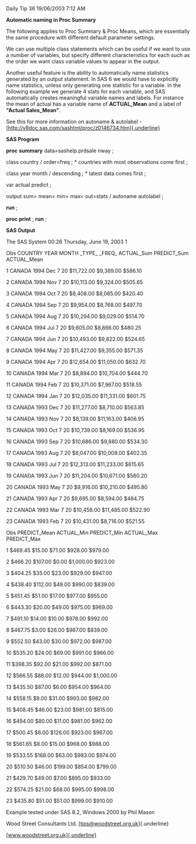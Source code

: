 Daily Tip 36 19/06/2003 7:12 AM

**Automatic naming in Proc Summary**

The following applies to Proc Summary & Proc Means, which are
essentially the same procedure with different default parameter
settings.

We can use multiple class statements which can be useful if we want to
use a number of variables, but specify different characteristics for
each such as the order we want class variable values to appear in the
output.

Another useful feature is the ability to automatically name statistics
generated by an output statement. In SAS 6 we would have to explicitly
name statistics, unless only generating one statistic for a variable. In
the following example we generate 4 stats for each variable, and SAS
automatically creates meaningful variable names and labels. For instance
the mean of actual has a variable name of **ACTUAL_Mean** and a label of
**"Actual Sales_Mean"**.

See this for more information on autoname & autolabel -
[http://v8doc.sas.com/sashtml/proc/z0146734.htm]{.underline}

**SAS Program**

**proc** **summary** data=sashelp.prdsale nway ;

class country / order=freq ; \* countries with most observations come
first ;

class year month / descending ; \* latest data comes first ;

var actual predict ;

output sum= mean= min= max= out=stats / autoname autolabel ;

**run** ;

**proc** **print** ; **run** ;

**SAS Output**

The SAS System 00:26 Thursday, June 19, 2003 1

Obs COUNTRY YEAR MONTH \_TYPE\_ \_FREQ\_ ACTUAL_Sum PREDICT_Sum
ACTUAL_Mean

1 CANADA 1994 Dec 7 20 \$11,722.00 \$9,389.00 \$586.10

2 CANADA 1994 Nov 7 20 \$10,113.00 \$9,324.00 \$505.65

3 CANADA 1994 Oct 7 20 \$8,408.00 \$8,085.00 \$420.40

4 CANADA 1994 Sep 7 20 \$9,954.00 \$8,768.00 \$497.70

5 CANADA 1994 Aug 7 20 \$10,294.00 \$9,029.00 \$514.70

6 CANADA 1994 Jul 7 20 \$9,605.00 \$8,866.00 \$480.25

7 CANADA 1994 Jun 7 20 \$10,493.00 \$9,822.00 \$524.65

8 CANADA 1994 May 7 20 \$11,427.00 \$9,355.00 \$571.35

9 CANADA 1994 Apr 7 20 \$12,654.00 \$11,050.00 \$632.70

10 CANADA 1994 Mar 7 20 \$8,894.00 \$10,704.00 \$444.70

11 CANADA 1994 Feb 7 20 \$10,371.00 \$7,967.00 \$518.55

12 CANADA 1994 Jan 7 20 \$12,035.00 \$11,331.00 \$601.75

13 CANADA 1993 Dec 7 20 \$11,277.00 \$8,710.00 \$563.85

14 CANADA 1993 Nov 7 20 \$8,139.00 \$11,163.00 \$406.95

15 CANADA 1993 Oct 7 20 \$10,739.00 \$8,169.00 \$536.95

16 CANADA 1993 Sep 7 20 \$10,686.00 \$9,880.00 \$534.30

17 CANADA 1993 Aug 7 20 \$8,047.00 \$10,009.00 \$402.35

18 CANADA 1993 Jul 7 20 \$12,313.00 \$11,233.00 \$615.65

19 CANADA 1993 Jun 7 20 \$11,204.00 \$10,671.00 \$560.20

20 CANADA 1993 May 7 20 \$9,916.00 \$10,210.00 \$495.80

21 CANADA 1993 Apr 7 20 \$9,695.00 \$8,594.00 \$484.75

22 CANADA 1993 Mar 7 20 \$10,458.00 \$11,485.00 \$522.90

23 CANADA 1993 Feb 7 20 \$10,431.00 \$8,716.00 \$521.55

Obs PREDICT_Mean ACTUAL_Min PREDICT_Min ACTUAL_Max PREDICT_Max

1 \$469.45 \$15.00 \$71.00 \$928.00 \$979.00

2 \$466.20 \$107.00 \$0.00 \$1,000.00 \$923.00

3 \$404.25 \$35.00 \$23.00 \$929.00 \$947.00

4 \$438.40 \$112.00 \$49.00 \$990.00 \$839.00

5 \$451.45 \$51.00 \$17.00 \$977.00 \$955.00

6 \$443.30 \$20.00 \$49.00 \$975.00 \$969.00

7 \$491.10 \$14.00 \$10.00 \$978.00 \$992.00

8 \$467.75 \$3.00 \$26.00 \$987.00 \$839.00

9 \$552.50 \$43.00 \$30.00 \$972.00 \$987.00

10 \$535.20 \$24.00 \$69.00 \$991.00 \$966.00

11 \$398.35 \$92.00 \$21.00 \$992.00 \$871.00

12 \$566.55 \$88.00 \$12.00 \$944.00 \$1,000.00

13 \$435.50 \$87.00 \$6.00 \$954.00 \$964.00

14 \$558.15 \$9.00 \$31.00 \$993.00 \$982.00

15 \$408.45 \$46.00 \$23.00 \$981.00 \$815.00

16 \$494.00 \$80.00 \$11.00 \$981.00 \$962.00

17 \$500.45 \$6.00 \$126.00 \$923.00 \$967.00

18 \$561.65 \$8.00 \$15.00 \$968.00 \$988.00

19 \$533.55 \$168.00 \$63.00 \$983.00 \$974.00

20 \$510.50 \$46.00 \$199.00 \$854.00 \$799.00

21 \$429.70 \$49.00 \$7.00 \$895.00 \$933.00

22 \$574.25 \$21.00 \$68.00 \$995.00 \$998.00

23 \$435.80 \$51.00 \$51.00 \$999.00 \$910.00

Example tested under SAS 8.2, Windows 2000 by Phil Mason

Wood Street Consultants Ltd. [tips@woodstreet.org.uk]{.underline}

[www.woodstreet.org.uk]{.underline}
